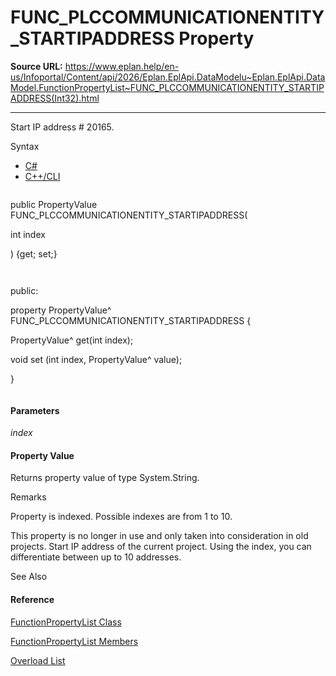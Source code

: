 # FUNC_PLCCOMMUNICATIONENTITY_STARTIPADDRESS Property

**Source URL:** https://www.eplan.help/en-us/Infoportal/Content/api/2026/Eplan.EplApi.DataModelu~Eplan.EplApi.DataModel.FunctionPropertyList~FUNC_PLCCOMMUNICATIONENTITY_STARTIPADDRESS(Int32).html

---

Start IP address # 20165.

Syntax

- [C#](#i-syntax-CS)
- [C++/CLI](#i-syntax-CPP2005)

```
```
public PropertyValue FUNC_PLCCOMMUNICATIONENTITY_STARTIPADDRESS( 
   int index
) {get; set;}
```
```

```
```
public:
property PropertyValue^ FUNC_PLCCOMMUNICATIONENTITY_STARTIPADDRESS {
   PropertyValue^ get(int index);
   void set (int index, PropertyValue^ value);
}
```
```

#### Parameters

*index*

#### Property Value

Returns property value of type System.String.

Remarks

Property is indexed. Possible indexes are from 1 to 10.

This property is no longer in use and only taken into consideration in old projects. Start IP address of the current project. Using the index, you can differentiate between up to 10 addresses.



See Also

#### Reference

[FunctionPropertyList Class](Eplan.EplApi.DataModelu~Eplan.EplApi.DataModel.FunctionPropertyList.html)
  
[FunctionPropertyList Members](Eplan.EplApi.DataModelu~Eplan.EplApi.DataModel.FunctionPropertyList_members.html)
  
[Overload List](Eplan.EplApi.DataModelu~Eplan.EplApi.DataModel.FunctionPropertyList~FUNC_PLCCOMMUNICATIONENTITY_STARTIPADDRESS.html)